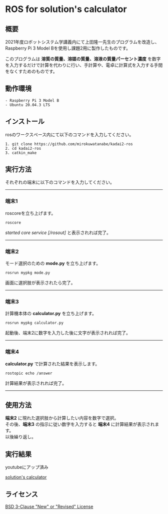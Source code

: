# ROS for solution's calculator 

## 概要
2021年度ロボットシステム学講義内にて上田隆一先生のプログラムを改造し、Raspberry Pi 3 Model Bを使用し課題2用に製作したものです。


このプログラムは __溶質の質量、溶媒の質量、溶液の質量パーセント濃度__ を数字を入力するだけで計算を代わりに行い、手計算や、電卓に計算式を入力する手間をなくすためのものです。
## 動作環境
```
- Raspberry Pi 3 Model B
- Ubuntu 20.04.3 LTS
```
## インストール
rosのワークスぺース内にて以下のコマンドを入力してください。
```
1. git clone https://github.com/mirokuwatanabe/kadai2-ros
2. cd kadai2-ros
3. catkin_make
```
## 実行方法
それぞれの端末に以下のコマンドを入力してください。
___
### 端末1
roscoreを立ち上げます。
```
roscore
```
*started core service [/rosout]* と表示されれば完了。
___
### 端末2
モード選択のための __mode.py__ を立ち上げます。
```
rosrun mypkg mode.py
```
画面に選択肢が表示されたら完了。
___
### 端末3
計算機本体の __calculator.py__ を立ち上げます。
```
rosrun mypkg calculator.py
```
起動後、端末2に数字を入力した後に文字が表示されれば完了。
___
### 端末4
__calculator.py__ で計算された結果を表示します。
```
rostopic echo /answer
```
計算結果が表示されれば完了。
___
## 使用方法
__端末2__ に現れた選択肢から計算したい内容を数字で選択。  
その後、__端末3__ の指示に従い数字を入力すると __端末4__ に計算結果が表示されます。  
以後繰り返し。
## 実行結果

youtubeにアップ済み

[solution's calculator](https://youtu.be/FA-H9pMvlqI)

## ライセンス

[BSD 3-Clause "New" or "Revised" License](https://github.com/mirokuwatanabe/kadai2-ros/blob/b8bc0559bc651b46e4cf94c16e88b9653dd05eee/COPYING)
